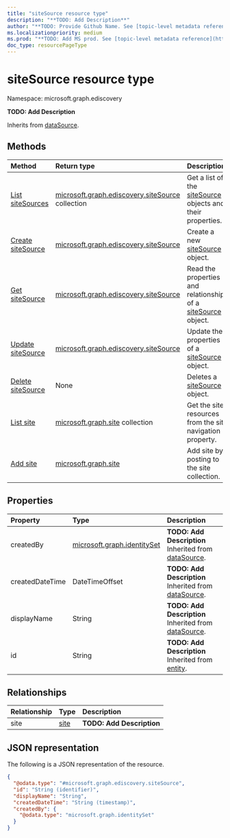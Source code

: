 ```yaml
---
title: "siteSource resource type"
description: "**TODO: Add Description**"
author: "**TODO: Provide Github Name. See [topic-level metadata reference](https://msgo.azurewebsites.net/add/document/guidelines/metadata.html#topic-level-metadata)**"
ms.localizationpriority: medium
ms.prod: "**TODO: Add MS prod. See [topic-level metadata reference](https://msgo.azurewebsites.net/add/document/guidelines/metadata.html#topic-level-metadata)**"
doc_type: resourcePageType
---
```


# siteSource resource type

Namespace: microsoft.graph.ediscovery



**TODO: Add Description**


Inherits from [dataSource](../resources/ediscovery-datasource.md).

## Methods
|Method|Return type|Description|
|:---|:---|:---|
|[List siteSources](../api/ediscovery-sitesource-list.md)|[microsoft.graph.ediscovery.siteSource](../resources/ediscovery-sitesource.md) collection|Get a list of the [siteSource](../resources/ediscovery-sitesource.md) objects and their properties.|
|[Create siteSource](../api/ediscovery-sitesource-create.md)|[microsoft.graph.ediscovery.siteSource](../resources/ediscovery-sitesource.md)|Create a new [siteSource](../resources/ediscovery-sitesource.md) object.|
|[Get siteSource](../api/ediscovery-sitesource-get.md)|[microsoft.graph.ediscovery.siteSource](../resources/ediscovery-sitesource.md)|Read the properties and relationships of a [siteSource](../resources/ediscovery-sitesource.md) object.|
|[Update siteSource](../api/ediscovery-sitesource-update.md)|[microsoft.graph.ediscovery.siteSource](../resources/ediscovery-sitesource.md)|Update the properties of a [siteSource](../resources/ediscovery-sitesource.md) object.|
|[Delete siteSource](../api/ediscovery-sitesource-delete.md)|None|Deletes a [siteSource](../resources/ediscovery-sitesource.md) object.|
|[List site](../api/ediscovery-sitesource-list-site.md)|[microsoft.graph.site](../resources/ediscovery-site.md) collection|Get the site resources from the site navigation property.|
|[Add site](../api/ediscovery-sitesource-post-site.md)|[microsoft.graph.site](../resources/ediscovery-site.md)|Add site by posting to the site collection.|

## Properties
|Property|Type|Description|
|:---|:---|:---|
|createdBy|[microsoft.graph.identitySet](../resources/ediscovery-identityset.md)|**TODO: Add Description** Inherited from [dataSource](../resources/ediscovery-datasource.md).|
|createdDateTime|DateTimeOffset|**TODO: Add Description** Inherited from [dataSource](../resources/ediscovery-datasource.md).|
|displayName|String|**TODO: Add Description** Inherited from [dataSource](../resources/ediscovery-datasource.md).|
|id|String|**TODO: Add Description** Inherited from [entity](../resources/ediscovery-entity.md).|

## Relationships
|Relationship|Type|Description|
|:---|:---|:---|
|site|[site](../resources/ediscovery-site.md)|**TODO: Add Description**|

## JSON representation
The following is a JSON representation of the resource.
<!-- {
  "blockType": "resource",
  "keyProperty": "id",
  "@odata.type": "microsoft.graph.ediscovery.siteSource",
  "baseType": "microsoft.graph.ediscovery.dataSource",
  "openType": false
}
-->
``` json
{
  "@odata.type": "#microsoft.graph.ediscovery.siteSource",
  "id": "String (identifier)",
  "displayName": "String",
  "createdDateTime": "String (timestamp)",
  "createdBy": {
    "@odata.type": "microsoft.graph.identitySet"
  }
}
```

